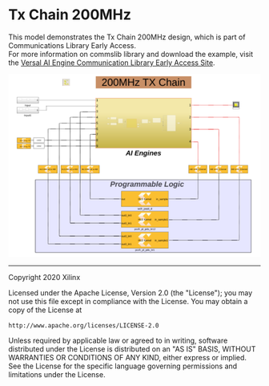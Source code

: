 # Tx Chain 200MHz
This model demonstrates the Tx Chain 200MHz design, which is part of Communications Library Early Access.  
For more information on commslib library and download the example, visit the [Versal AI Engine Communication Library Early Access Site](https://www.xilinx.com/member/versal_ai_engine_commslib_ea.html). 

![](images/tx_chain_200Mhz.PNG)

------------
Copyright 2020 Xilinx

Licensed under the Apache License, Version 2.0 (the "License");
you may not use this file except in compliance with the License.
You may obtain a copy of the License at

    http://www.apache.org/licenses/LICENSE-2.0

Unless required by applicable law or agreed to in writing, software
distributed under the License is distributed on an "AS IS" BASIS,
WITHOUT WARRANTIES OR CONDITIONS OF ANY KIND, either express or implied.
See the License for the specific language governing permissions and
limitations under the License.
